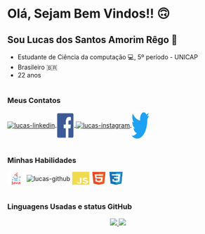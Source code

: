 # Olá, Sejam Bem Vindos!! 🙃

## Sou Lucas dos Santos Amorim Rêgo 👋

* Estudante de Ciência da computação 💻, 5º período - UNICAP
* Brasileiro 🇧🇷
* 22 anos
<h1></h1>

 ### Meus Contatos
 
<div>
<a href="https://www.linkedin.com/in/lucass235/" target="_blank">
  <img align="center" alt="lucas-linkedin" height="20" width="60" src="https://upload.wikimedia.org/wikipedia/commons/thumb/0/01/LinkedIn_Logo.svg/512px-LinkedIn_Logo.svg.png" style="max-width:100%">
  </a>
  
  <a href="https://www.facebook.com/Lucass235/" target="_blank">
  <img align="center" alt="lucas-facebook" height="60" width="40" src="https://raw.githubusercontent.com/devicons/devicon/master/icons/facebook/facebook-original.svg" style="max-width:100%">
  </a>
  
   <a href="https://www.instagram.com/lucasdossantos235/" target="_blank">
  <img align="center" alt="lucas-instagram" height="40" width="40" src="https://upload.wikimedia.org/wikipedia/commons/thumb/5/58/Instagram-Icon.png/1025px-Instagram-Icon.png" style="max-width:100%">
  </a>
  
  <a href="https://twitter.com/lucass235" target="_blank">
  <img align="center" alt="lucas-twiter" height="60" width="40" src="https://raw.githubusercontent.com/devicons/devicon/master/icons/twitter/twitter-original.svg" style="max-width:100%">
  </a>
  </div>
  <h1></h1>
  
  ### Minhas Habilidades
  <div>
  
  <img align="center" alt="lucas-java" height="30" width="40" src="https://raw.githubusercontent.com/devicons/devicon/master/icons/java/java-original-wordmark.svg" style="max-width:100%">
  </a> 
  
  <img align="center" alt="lucas-github" height="50" width="40" src="https://images-ext-1.discordapp.net/external/mLneLxrunP3vGXXf58XTfy4MvR8XvaXtJeeXLE5hsxY/https/i.imgur.com/c4vqk2T.png?width=299&height=300" style="max-width:100%">
  </a>
  
  <img align="center" alt="JS" height="30" width="40" src="https://raw.githubusercontent.com/devicons/devicon/master/icons/javascript/javascript-plain.svg">
  
  <img align="center" alt="Lucas-HTML" height="30" width="35" src="https://raw.githubusercontent.com/devicons/devicon/master/icons/html5/html5-original.svg">
  
   <img align="center" alt="Lucas-CSS" height="30" width="35" src="https://raw.githubusercontent.com/devicons/devicon/master/icons/css3/css3-original.svg">
  
  </div>
  <h1></h1>
  
### Linguagens Usadas e status GitHub
 <div>
  
<a href="https://github.com/lucass235">
<div style="display: inline_block" align="center">  
<img height="200em" src="https://github-readme-stats.vercel.app/api?username=lucass235&theme=blue"/>
<img height="200em" src="https://github-readme-stats.vercel.app/api/top-langs/?username=lucass235&theme=blue"/>

 </div>



